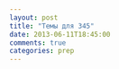 ```yaml
---
layout: post
title: "Темы для 345"
date: 2013-06-11T18:45:00
comments: true
categories: prep 
---
```

